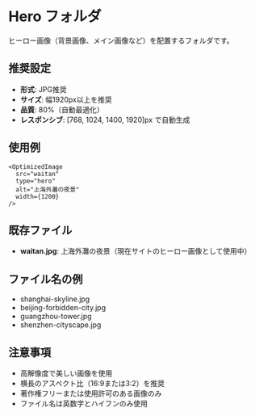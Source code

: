 # Hero フォルダ

ヒーロー画像（背景画像、メイン画像など）を配置するフォルダです。

## 推奨設定
- **形式**: JPG推奨
- **サイズ**: 幅1920px以上を推奨
- **品質**: 80%（自動最適化）
- **レスポンシブ**: [768, 1024, 1400, 1920]px で自動生成

## 使用例
```astro
<OptimizedImage 
  src="waitan" 
  type="hero" 
  alt="上海外灘の夜景"
  width={1200}
/>
```

## 既存ファイル
- **waitan.jpg**: 上海外灘の夜景（現在サイトのヒーロー画像として使用中）

## ファイル名の例
- shanghai-skyline.jpg
- beijing-forbidden-city.jpg
- guangzhou-tower.jpg
- shenzhen-cityscape.jpg

## 注意事項
- 高解像度で美しい画像を使用
- 横長のアスペクト比（16:9または3:2）を推奨
- 著作権フリーまたは使用許可のある画像のみ
- ファイル名は英数字とハイフンのみ使用